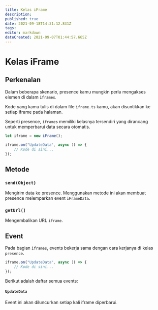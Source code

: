 ```yaml
---
title: Kelas iFrame
description:
published: true
date: 2021-09-18T14:31:12.831Z
tags:
editor: markdown
dateCreated: 2021-09-07T01:44:57.665Z
---
```


# Kelas iFrame

## Perkenalan

Dalam beberapa skenario, presence kamu mungkin perlu mengakses elemen di dalam `iframes`.

Kode yang kamu tulis di dalam file `iframe.ts` kamu, akan disuntikkan ke setiap iframe pada halaman.

Seperti presence, `iframes` memiliki kelasnya tersendiri yang dirancang untuk memperbarui data secara otomatis.

```typescript
let iframe = new iFrame();

iframe.on("UpdateData", async () => {
    // Kode di sini...
});
```

## Metode

### `send(Object)`
Mengirim data ke presence. Menggunakan metode ini akan membuat presence melemparkan event `iFrameData`.

### `getUrl()`
Mengembalikan URL `iframe`.

## Event
Pada bagian `iframes`, events bekerja sama dengan cara kerjanya di kelas `presence`.

```typescript
iframe.on("UpdateData", async () => {
    // Kode di sini...
});
```

Berikut adalah daftar semua events:

#### `UpdateData`

Event ini akan diluncurkan setiap kali iframe diperbarui.
